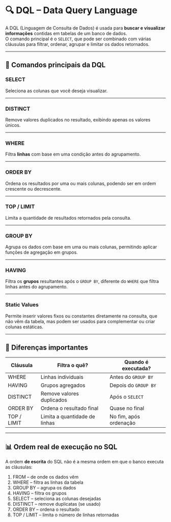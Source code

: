 # 🔍 DQL – Data Query Language

A DQL (Linguagem de Consulta de Dados) é usada para **buscar e visualizar informações** contidas em tabelas de um banco de dados.  
O comando principal é o `SELECT`, que pode ser combinado com várias cláusulas para filtrar, ordenar, agrupar e limitar os dados retornados.

---

## 📌 Comandos principais da DQL

### SELECT  
Seleciona as colunas que você deseja visualizar.

---

### DISTINCT  
Remove valores duplicados no resultado, exibindo apenas os valores únicos.

---

### WHERE  
Filtra **linhas** com base em uma condição antes do agrupamento.

---

### ORDER BY  
Ordena os resultados por uma ou mais colunas, podendo ser em ordem crescente ou decrescente.

---

### TOP / LIMIT  
Limita a quantidade de resultados retornados pela consulta.

---

### GROUP BY  
Agrupa os dados com base em uma ou mais colunas, permitindo aplicar funções de agregação em grupos.

---

### HAVING  
Filtra os **grupos** resultantes após o `GROUP BY`, diferente do `WHERE` que filtra linhas antes do agrupamento.

---

### Static Values  
Permite inserir valores fixos ou constantes diretamente na consulta, que não vêm da tabela, mas podem ser usados para complementar ou criar colunas estáticas.

---

## 🧠 Diferenças importantes

| Cláusula   | Filtra o quê?              | Quando é executada?       |
|------------|----------------------------|----------------------------|
| WHERE      | Linhas individuais         | Antes do `GROUP BY`        |
| HAVING     | Grupos agregados           | Depois do `GROUP BY`       |
| DISTINCT   | Remove valores duplicados  | Após o `SELECT`            |
| ORDER BY   | Ordena o resultado final   | Quase no final             |
| TOP / LIMIT| Limita a quantidade de linhas | No fim, após ordenação |

---

## 📊 Ordem real de execução no SQL

A ordem **de escrita** do SQL não é a mesma ordem em que o banco executa as cláusulas:

1. FROM – de onde os dados vêm  
2. WHERE – filtra as linhas da tabela  
3. GROUP BY – agrupa os dados  
4. HAVING – filtra os grupos  
5. SELECT – seleciona as colunas desejadas  
6. DISTINCT – remove duplicatas (se usado)  
7. ORDER BY – ordena o resultado  
8. TOP / LIMIT – limita o número de linhas retornadas  
